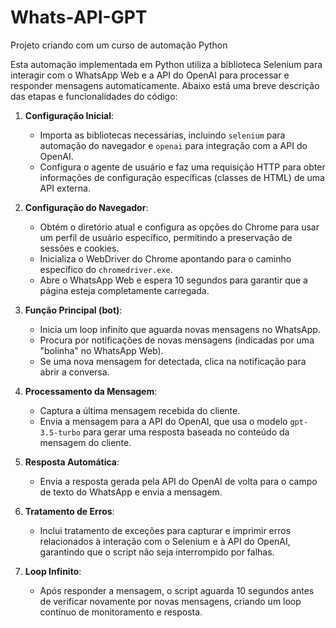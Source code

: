# Whats-API-GPT
Projeto criando com um curso de automação Python

Esta automação implementada em Python utiliza a biblioteca Selenium para interagir com o WhatsApp Web e a API do OpenAI para processar e responder mensagens automaticamente. Abaixo está uma breve descrição das etapas e funcionalidades do código:

1. **Configuração Inicial**:
   - Importa as bibliotecas necessárias, incluindo `selenium` para automação do navegador e `openai` para integração com a API do OpenAI.
   - Configura o agente de usuário e faz uma requisição HTTP para obter informações de configuração específicas (classes de HTML) de uma API externa.

2. **Configuração do Navegador**:
   - Obtém o diretório atual e configura as opções do Chrome para usar um perfil de usuário específico, permitindo a preservação de sessões e cookies.
   - Inicializa o WebDriver do Chrome apontando para o caminho específico do `chromedriver.exe`.
   - Abre o WhatsApp Web e espera 10 segundos para garantir que a página esteja completamente carregada.

3. **Função Principal (bot)**:
   - Inicia um loop infinito que aguarda novas mensagens no WhatsApp.
   - Procura por notificações de novas mensagens (indicadas por uma "bolinha" no WhatsApp Web).
   - Se uma nova mensagem for detectada, clica na notificação para abrir a conversa.

4. **Processamento da Mensagem**:
   - Captura a última mensagem recebida do cliente.
   - Envia a mensagem para a API do OpenAI, que usa o modelo `gpt-3.5-turbo` para gerar uma resposta baseada no conteúdo da mensagem do cliente.

5. **Resposta Automática**:
   - Envia a resposta gerada pela API do OpenAI de volta para o campo de texto do WhatsApp e envia a mensagem.

6. **Tratamento de Erros**:
   - Inclui tratamento de exceções para capturar e imprimir erros relacionados à interação com o Selenium e à API do OpenAI, garantindo que o script não seja interrompido por falhas.

7. **Loop Infinito**:
   - Após responder a mensagem, o script aguarda 10 segundos antes de verificar novamente por novas mensagens, criando um loop contínuo de monitoramento e resposta.
